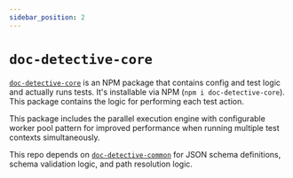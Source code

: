 ```yaml
---
sidebar_position: 2
---
```


# `doc-detective-core`

[`doc-detective-core`](https://github.com/doc-detective/doc-detective-core) is an NPM package that contains config and test logic and actually runs tests. It's installable via NPM (`npm i doc-detective-core`). This package contains the logic for performing each test action.

This package includes the parallel execution engine with configurable worker pool pattern for improved performance when running multiple test contexts simultaneously.

This repo depends on [`doc-detective-common`](doc-detective-common) for JSON schema definitions, schema validation logic, and path resolution logic.